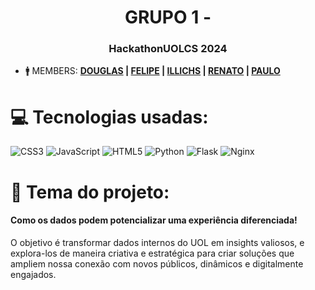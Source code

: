 <h1 align="center">GRUPO 1 - <NOME></h1>
<h3 align="center">HackathonUOLCS 2024</h3>

- 🚹 MEMBERS: **<a href="https://www.linkedin.com/in/douglasdossantosbrito/">DOUGLAS</a> | <a href="https://www.linkedin.com/in/felaraujo/">FELIPE</a> | <a href="https://www.linkedin.com/in/<>/">ILLICHS</a> | <a href="https://www.linkedin.com/in/<>/">RENATO</a> | <a href="https://www.linkedin.com/in/paulo-henrique-cunha-84b36b97/">PAULO</a>**

<p align="left">

# 💻 Tecnologias usadas:

![CSS3](https://img.shields.io/badge/css3-%231572B6.svg?style=for-the-badge&logo=css3&logoColor=white) ![JavaScript](https://img.shields.io/badge/javascript-%23323330.svg?style=for-the-badge&logo=javascript&logoColor=%23F7DF1E) ![HTML5](https://img.shields.io/badge/html5-%23E34F26.svg?style=for-the-badge&logo=html5&logoColor=white) ![Python](https://img.shields.io/badge/python-3670A0?style=for-the-badge&logo=python&logoColor=ffdd54) ![Flask](https://img.shields.io/badge/flask-%23000.svg?style=for-the-badge&logo=flask&logoColor=white) ![Nginx]([https://img.shields.io/badge/flask-%23000.svg?style=for-the-badge&logo=flask&logoColor=white](https://img.shields.io/badge/Nginx-009639?logo=nginx&logoColor=white&style=for-the-badge))

</p>

<p align="left">

# 📑 Tema do projeto:
<h4>Como os dados podem potencializar uma experiência diferenciada!</h4>
O objetivo é transformar dados internos do UOL em insights valiosos, e explora-los de
maneira criativa e estratégica para criar soluções que ampliem nossa conexão com novos
públicos, dinâmicos e digitalmente engajados.
</p>

<p align="left">
</p>

